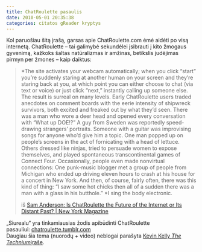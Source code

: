 ```yaml
---
title: ChatRoulette pasaulis
date: 2010-05-01 20:35:38
categories: citatos gReader kryptys
---
```


Kol paruošiau šitą įrašą, garsas apie ChatRoulette.com ėmė aidėti po visą internetą. ChatRoulette – tai galimybė sekundėlei įsibrauti į kito žmogaus gyvenimą, kažkoks šaltas natūralizmas ir amžinas, betikslis judėjimas pirmyn per žmones – kaip daiktus:

> *The site activates your webcam automatically; when you click “start” you’re suddenly staring at another human on your screen and they’re staring back at you, at which point you can either choose to chat (via text or voice) or just click “next,” instantly calling up someone else. The result is surreal on many levels. Early ChatRoulette users traded anecdotes on comment boards with the eerie intensity of shipwreck survivors, both excited and freaked out by what they’d seen. There was a man who wore a deer head and opened every conversation with “What up DOE!?” A guy from Sweden was reportedly speed-drawing strangers’ portraits. Someone with a guitar was improvising songs for anyone who’d give him a topic. One man popped up on people’s screens in the act of fornicating with a head of lettuce. Others dressed like ninjas, tried to persuade women to expose themselves, and played spontaneous transcontinental games of Connect Four. Occasionally, people even made nonvirtual connections: One punk-music blogger met a group of people from Michigan who ended up driving eleven hours to crash at his house for a concert in New York. And then, of course, fairly often, there was this kind of thing: “I saw some hot chicks then all of a sudden there was a man with a glass in his butthole.” *I sing the body electronic.
>
> iš [Sam Anderson: Is ChatRoulette the Future of the Internet or Its Distant Past? | New York Magazine](http://nymag.com/news/media/63663/)

„Siurealu“ yra tinkamiausias žodis apibūdinti ChatRoulette pasauliui: [chatroulette.tumblr.com](http://chatroulette.tumblr.com/)\
 Daugiau šia tema (nuorodų + video) neblogai parašyta [Kevin Kelly *The Technium*įraše](http://www.kk.org/thetechnium/archives/2010/02/nexted.php).
